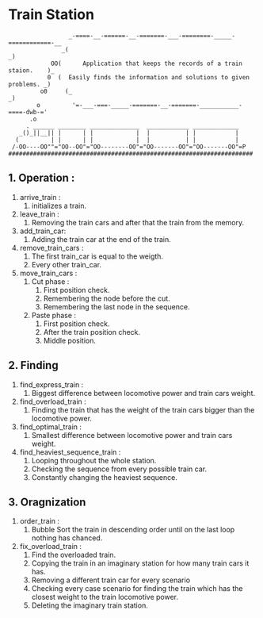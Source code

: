 # Train Station
```
                 _-====-__-======-__-=======-___-========-_____-============-__
               _(                                                             _)
            OO(      Application that keeps the records of a train staion.    )_
           0  (  Easily finds the information and solutions to given problems. _)
         o0     (_                                                           _)
        o         '=-___-===-_____-=======-__-=======-___________-====-dwb-='
      .o                                
     . ______ ________ ______________  ____________ _____________
   _()_||__|| |      | |            |  |          | |           |
  (         | |      | |            |  |          | |           |
 /-OO----OO""="OO--OO"="OO--------OO"="OO-------OO"="OO-------OO"=P
#####################################################################
```
## 1. Operation :
1. arrive_train :
    1. initializes a train.
2. leave_train : 
    1. Removing the train cars and after that the train from the memory.
3. add_train_car:
    1. Adding the train car at the end of the train.
4. remove_train_cars :
    1. The first train_car is equal to the weigth.
    2. Every other train_car.
5. move_train_cars :
    1. Cut phase :
        1. First position check.
        2. Remembering the node before the cut.
        3. Remembering the last node in the sequence.
    2. Paste phase :
        1. First position check.
        2. After the train position check.
        3. Middle position.
## 2. Finding
1. find_express_train :
    1. Biggest difference between locomotive power and train cars weight.
2. find_overload_train :
    1. Finding the train that has the weight of the train cars bigger than the locomotive power.
3. find_optimal_train :
    1. Smallest difference between locomotive power and train cars weight.
4. find_heaviest_sequence_train :
    1. Looping throughout the whole station.
    2. Checking the sequence from every possible train car.
    3. Constantly changing the heaviest sequence.

## 3. Oragnization
1. order_train :
    1. Bubble Sort the train in descending order until on the last loop nothing has chanced.
2. fix_overload_train :
    1. Find the overloaded train.
    2. Copying the train in an imaginary station for how many train cars it has.
    3. Removing a different train car for every scenario
    4. Checking every case scenario for finding the train which has the closest weight to the train locomotive power.
    5. Deleting the imaginary train station.

